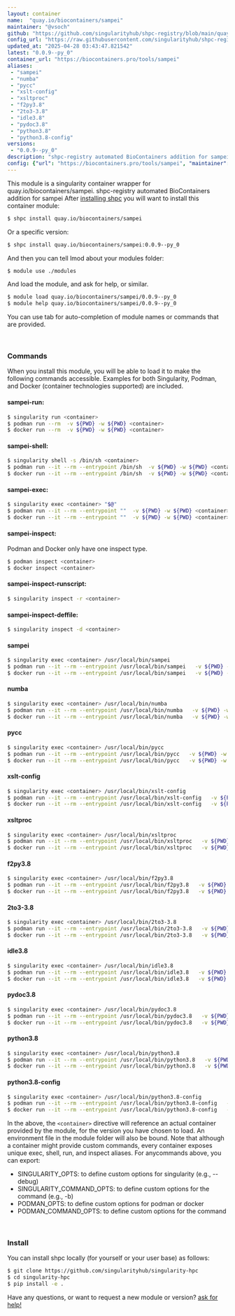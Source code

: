 ```yaml
---
layout: container
name:  "quay.io/biocontainers/sampei"
maintainer: "@vsoch"
github: "https://github.com/singularityhub/shpc-registry/blob/main/quay.io/biocontainers/sampei/container.yaml"
config_url: "https://raw.githubusercontent.com/singularityhub/shpc-registry/main/quay.io/biocontainers/sampei/container.yaml"
updated_at: "2025-04-28 03:43:47.821542"
latest: "0.0.9--py_0"
container_url: "https://biocontainers.pro/tools/sampei"
aliases:
 - "sampei"
 - "numba"
 - "pycc"
 - "xslt-config"
 - "xsltproc"
 - "f2py3.8"
 - "2to3-3.8"
 - "idle3.8"
 - "pydoc3.8"
 - "python3.8"
 - "python3.8-config"
versions:
 - "0.0.9--py_0"
description: "shpc-registry automated BioContainers addition for sampei"
config: {"url": "https://biocontainers.pro/tools/sampei", "maintainer": "@vsoch", "description": "shpc-registry automated BioContainers addition for sampei", "latest": {"0.0.9--py_0": "sha256:6f251497845abd94b1da93aca8e918f485f367618f4d68502a134dd833003aa3"}, "tags": {"0.0.9--py_0": "sha256:6f251497845abd94b1da93aca8e918f485f367618f4d68502a134dd833003aa3"}, "docker": "quay.io/biocontainers/sampei", "aliases": {"sampei": "/usr/local/bin/sampei", "numba": "/usr/local/bin/numba", "pycc": "/usr/local/bin/pycc", "xslt-config": "/usr/local/bin/xslt-config", "xsltproc": "/usr/local/bin/xsltproc", "f2py3.8": "/usr/local/bin/f2py3.8", "2to3-3.8": "/usr/local/bin/2to3-3.8", "idle3.8": "/usr/local/bin/idle3.8", "pydoc3.8": "/usr/local/bin/pydoc3.8", "python3.8": "/usr/local/bin/python3.8", "python3.8-config": "/usr/local/bin/python3.8-config"}}
---
```


This module is a singularity container wrapper for quay.io/biocontainers/sampei.
shpc-registry automated BioContainers addition for sampei
After [installing shpc](#install) you will want to install this container module:


```bash
$ shpc install quay.io/biocontainers/sampei
```

Or a specific version:

```bash
$ shpc install quay.io/biocontainers/sampei:0.0.9--py_0
```

And then you can tell lmod about your modules folder:

```bash
$ module use ./modules
```

And load the module, and ask for help, or similar.

```bash
$ module load quay.io/biocontainers/sampei/0.0.9--py_0
$ module help quay.io/biocontainers/sampei/0.0.9--py_0
```

You can use tab for auto-completion of module names or commands that are provided.

<br>

### Commands

When you install this module, you will be able to load it to make the following commands accessible.
Examples for both Singularity, Podman, and Docker (container technologies supported) are included.

#### sampei-run:

```bash
$ singularity run <container>
$ podman run --rm  -v ${PWD} -w ${PWD} <container>
$ docker run --rm  -v ${PWD} -w ${PWD} <container>
```

#### sampei-shell:

```bash
$ singularity shell -s /bin/sh <container>
$ podman run --it --rm --entrypoint /bin/sh  -v ${PWD} -w ${PWD} <container>
$ docker run --it --rm --entrypoint /bin/sh  -v ${PWD} -w ${PWD} <container>
```

#### sampei-exec:

```bash
$ singularity exec <container> "$@"
$ podman run --it --rm --entrypoint ""  -v ${PWD} -w ${PWD} <container> "$@"
$ docker run --it --rm --entrypoint ""  -v ${PWD} -w ${PWD} <container> "$@"
```

#### sampei-inspect:

Podman and Docker only have one inspect type.

```bash
$ podman inspect <container>
$ docker inspect <container>
```

#### sampei-inspect-runscript:

```bash
$ singularity inspect -r <container>
```

#### sampei-inspect-deffile:

```bash
$ singularity inspect -d <container>
```


#### sampei

```bash
$ singularity exec <container> /usr/local/bin/sampei
$ podman run --it --rm --entrypoint /usr/local/bin/sampei   -v ${PWD} -w ${PWD} <container> -c " $@"
$ docker run --it --rm --entrypoint /usr/local/bin/sampei   -v ${PWD} -w ${PWD} <container> -c " $@"
```


#### numba

```bash
$ singularity exec <container> /usr/local/bin/numba
$ podman run --it --rm --entrypoint /usr/local/bin/numba   -v ${PWD} -w ${PWD} <container> -c " $@"
$ docker run --it --rm --entrypoint /usr/local/bin/numba   -v ${PWD} -w ${PWD} <container> -c " $@"
```


#### pycc

```bash
$ singularity exec <container> /usr/local/bin/pycc
$ podman run --it --rm --entrypoint /usr/local/bin/pycc   -v ${PWD} -w ${PWD} <container> -c " $@"
$ docker run --it --rm --entrypoint /usr/local/bin/pycc   -v ${PWD} -w ${PWD} <container> -c " $@"
```


#### xslt-config

```bash
$ singularity exec <container> /usr/local/bin/xslt-config
$ podman run --it --rm --entrypoint /usr/local/bin/xslt-config   -v ${PWD} -w ${PWD} <container> -c " $@"
$ docker run --it --rm --entrypoint /usr/local/bin/xslt-config   -v ${PWD} -w ${PWD} <container> -c " $@"
```


#### xsltproc

```bash
$ singularity exec <container> /usr/local/bin/xsltproc
$ podman run --it --rm --entrypoint /usr/local/bin/xsltproc   -v ${PWD} -w ${PWD} <container> -c " $@"
$ docker run --it --rm --entrypoint /usr/local/bin/xsltproc   -v ${PWD} -w ${PWD} <container> -c " $@"
```


#### f2py3.8

```bash
$ singularity exec <container> /usr/local/bin/f2py3.8
$ podman run --it --rm --entrypoint /usr/local/bin/f2py3.8   -v ${PWD} -w ${PWD} <container> -c " $@"
$ docker run --it --rm --entrypoint /usr/local/bin/f2py3.8   -v ${PWD} -w ${PWD} <container> -c " $@"
```


#### 2to3-3.8

```bash
$ singularity exec <container> /usr/local/bin/2to3-3.8
$ podman run --it --rm --entrypoint /usr/local/bin/2to3-3.8   -v ${PWD} -w ${PWD} <container> -c " $@"
$ docker run --it --rm --entrypoint /usr/local/bin/2to3-3.8   -v ${PWD} -w ${PWD} <container> -c " $@"
```


#### idle3.8

```bash
$ singularity exec <container> /usr/local/bin/idle3.8
$ podman run --it --rm --entrypoint /usr/local/bin/idle3.8   -v ${PWD} -w ${PWD} <container> -c " $@"
$ docker run --it --rm --entrypoint /usr/local/bin/idle3.8   -v ${PWD} -w ${PWD} <container> -c " $@"
```


#### pydoc3.8

```bash
$ singularity exec <container> /usr/local/bin/pydoc3.8
$ podman run --it --rm --entrypoint /usr/local/bin/pydoc3.8   -v ${PWD} -w ${PWD} <container> -c " $@"
$ docker run --it --rm --entrypoint /usr/local/bin/pydoc3.8   -v ${PWD} -w ${PWD} <container> -c " $@"
```


#### python3.8

```bash
$ singularity exec <container> /usr/local/bin/python3.8
$ podman run --it --rm --entrypoint /usr/local/bin/python3.8   -v ${PWD} -w ${PWD} <container> -c " $@"
$ docker run --it --rm --entrypoint /usr/local/bin/python3.8   -v ${PWD} -w ${PWD} <container> -c " $@"
```


#### python3.8-config

```bash
$ singularity exec <container> /usr/local/bin/python3.8-config
$ podman run --it --rm --entrypoint /usr/local/bin/python3.8-config   -v ${PWD} -w ${PWD} <container> -c " $@"
$ docker run --it --rm --entrypoint /usr/local/bin/python3.8-config   -v ${PWD} -w ${PWD} <container> -c " $@"
```



In the above, the `<container>` directive will reference an actual container provided
by the module, for the version you have chosen to load. An environment file in the
module folder will also be bound. Note that although a container
might provide custom commands, every container exposes unique exec, shell, run, and
inspect aliases. For anycommands above, you can export:

 - SINGULARITY_OPTS: to define custom options for singularity (e.g., --debug)
 - SINGULARITY_COMMAND_OPTS: to define custom options for the command (e.g., -b)
 - PODMAN_OPTS: to define custom options for podman or docker
 - PODMAN_COMMAND_OPTS: to define custom options for the command

<br>

### Install

You can install shpc locally (for yourself or your user base) as follows:

```bash
$ git clone https://github.com/singularityhub/singularity-hpc
$ cd singularity-hpc
$ pip install -e .
```

Have any questions, or want to request a new module or version? [ask for help!](https://github.com/singularityhub/singularity-hpc/issues)